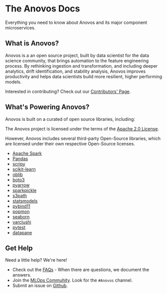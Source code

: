 # The Anovos Docs

Everything you need to know about Anovos and its major component microservices.
​
## What is Anovos?

Anovos is a an open source project, built by data scientist for the data science community, that brings automation to the feature engineering process. By rethinking ingestion and transformation, and including deeper analytics, drift identification, and stability analysis, Anovos improves productivity and helps data scientists build more resilient, higher performing models.

Interested in contributing? Check out our [Contributors' Page](/community/contributing/).

## What's Powering Anovos?

Anovos is built on a curated  of open source libraries, including: 


The Anovos project is licensed under the terms of the [Apache 2.0 License](http://www.apache.org/licenses/LICENSE-2.0).

However, Anovos includes several third-party Open-Source libraries, which are licensed under their own respective Open-Source licenses.

- [Apache Spark](https://github.com/apache/spark)
- [Pandas](https://github.com/pandas-dev/pandas)
- [scripy](https://github.com/scipy/scipy)
- [scikit-learn](https://github.com/scikit-learn/scikit-learn/)
- [oblib](https://github.com/joblib/joblib)
- [boto3](https://github.com/boto/boto3)
- [pyarrow](https://github.com/apache/arrow)
- [sparkpickle](https://github.com/src-d/sparkpickle/)
- [s3path](https://github.com/liormizr/s3path)
- [statsmodels](https://github.com/statsmodels/statsmodels)
- [pybind11](https://github.com/pybind/pybind11)
- [popmon](https://github.com/ing-bank/popmon/)
- [seaborn](https://github.com/mwaskom/seaborn)
- [varclushi](https://github.com/jingtt/varclushi)
- [pytest](https://pytest.org/)
- [datapane](https://github.com/datapane/datapane/)

## Get Help

Need a little help? We're here!

- Check out the [FAQs](https://Anovos.org/faq/) - When there are questions, we document the answers.
- Join the [MLOps Commuhity](https://slack.cncf.org/). Look for the `#Anovos` channel.
- Submit an issue on [Github](https://github.com/Anovos/).
